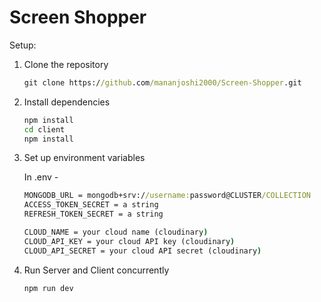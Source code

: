 # Screen Shopper

Setup:

1. Clone the repository
    ```cmd
    git clone https://github.com/mananjoshi2000/Screen-Shopper.git
    ```
2. Install dependencies
    ```cmd
    npm install
    cd client
    npm install
    ```
3. Set up environment variables
    
    In .env - 
    ```cmd
    MONGODB_URL = mongodb+srv://username:password@CLUSTER/COLLECTION
    ACCESS_TOKEN_SECRET = a string
    REFRESH_TOKEN_SECRET = a string

    CLOUD_NAME = your cloud name (cloudinary)
    CLOUD_API_KEY = your cloud API key (cloudinary)
    CLOUD_API_SECRET = your cloud API secret (cloudinary)
    ```
4. Run Server and Client concurrently
    ```cmd
    npm run dev
